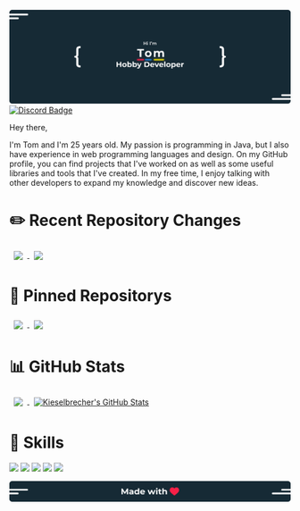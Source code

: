 [![Kieselbrecher's GitHub Banner](github_header.png)](https://discord.com/users/275306208150421504)
[![Discord Badge](https://img.shields.io/badge/Discord-Profile?style=flat&logo=discord&logoColor=white&color=blue)](https://discord.com/users/275306208150421504)

Hey there,

I'm Tom and I'm 25 years old. My passion is programming in Java, but I also have experience in web programming languages and design. On my GitHub profile, you can find projects that I've worked on as well as some useful libraries and tools that I've created. In my free time, I enjoy talking with other developers to expand my knowledge and discover new ideas.

# ✏️ Recent Repository Changes

<a href="https://github.com/kieselbrecher/MySQL-Connector">
  <img align="center" style="margin:0.5rem" src="https://github-readme-stats.vercel.app/api/pin/?username=kieselbrecher&repo=MySQL-Connector&title_color=ffffff&text_color=c9cacc&icon_color=4AB197&bg_color=1A2B34" />
</a>

<a href="https://github.com/kieselbrecher/kieselbrecher">
  <img align="center" style="margin:0.5rem" src="https://github-readme-stats.vercel.app/api/pin/?username=kieselbrecher&repo=kieselbrecher&title_color=ffffff&text_color=c9cacc&icon_color=4AB197&bg_color=1A2B34" />
</a>

# 📌 Pinned Repositorys

<a href="https://github.com/kieselbrecher/kieselbrecher">
  <img align="center" style="margin:0.5rem" src="https://github-readme-stats.vercel.app/api/pin/?username=kieselbrecher&repo=kieselbrecher&title_color=ffffff&text_color=c9cacc&icon_color=4AB197&bg_color=1A2B34" />
</a>

<a href="https://github.com/kieselbrecher/kieselbrecher">
  <img align="center" style="margin:0.5rem" src="https://github-readme-stats.vercel.app/api/pin/?username=kieselbrecher&repo=kieselbrecher&title_color=ffffff&text_color=c9cacc&icon_color=4AB197&bg_color=1A2B34" />
</a>

# 📊 GitHub Stats

<a href="https://github.com/kieselbrecher">
  <img align="center" style="margin:0.5rem" src="https://github-readme-stats.vercel.app/api/top-langs/?username=kieselbrecher&hide=html,css&title_color=ffffff&text_color=c9cacc&icon_color=4AB197&bg_color=1A2B34" />
</a>

<a href="https://github.com/kieselbrecher">
  <img align="center" style="margin:0.5rem" src="https://github-readme-stats.vercel.app/api?username=kieselbrecher&show_icons=true&line_height=27&count_private=true&title_color=ffffff&text_color=c9cacc&icon_color=4AB097&bg_color=1A2B34" alt="Kieselbrecher's GitHub Stats" />
</a>

# 💼 Skills

![](https://img.shields.io/badge/Code-Java-informational?style=flat&logo=java&logoColor=white&color=4AB197)
![](https://img.shields.io/badge/Code-mysql-informational?style=flat&logo=mysql&logoColor=white&color=4AB197)
![](https://img.shields.io/badge/Code-javascript-informational?style=flat&logo=javascript&logoColor=white&color=4AB197)
![](https://img.shields.io/badge/Code-css-informational?style=flat&logo=css&logoColor=white&color=4AB197)
![](https://img.shields.io/badge/Code-html-informational?style=flat&logo=html&logoColor=white&color=4AB197)

![Kieselbrecher's GitHub Banner](github_footer.png)
